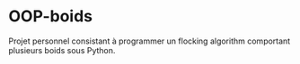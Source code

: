 # OOP-boids

Projet personnel consistant à programmer un flocking algorithm comportant plusieurs boids sous Python.
